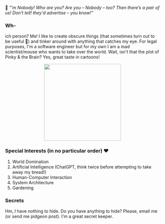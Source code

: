 🌸 *"’m Nobody! Who are you?
Are you – Nobody – too?
Then there’s a pair of us!
Don't tell! they'd advertise – you know!"*

### Wh-
ich person? Me! I like to create obscure things (that sometimes turn out to be useful 🤫) and tinker around with anything that catches my eye. For legal purposes, I'm a software engineer but for my own I am a mad scientist/mouse who wants to take over the world. Wait, isn't that the plot of Pinky & the Brain? Yes, great taste in cartoons!

<div align="center">
  <img width="250px" src="https://cdn.quotesgram.com/img/53/0/1464881861-world-domination-pinky-and-the-brain.jpg"/>
</div>

### Special Interests (in no particular order) ❤️
1. World Domination
2. Artificial Intelligence (ChatGPT, think twice before attempting to take away my bread!)
3. Human-Computer Interaction
4. System Architecture
5. Gardening


### Secrets
Hm, I have nothing to hide. Do you have anything to hide? Please, email me (or send me pidgeon post). I'm a great secret keeper.
